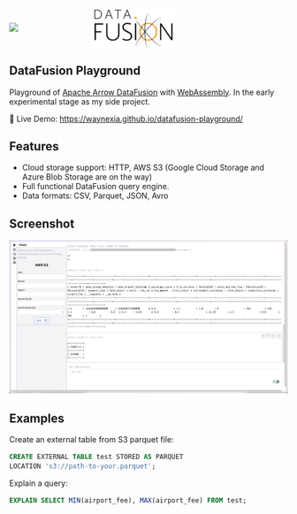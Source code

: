 <div style="display: inline-flex; align-items: center; justify-content: center; margin: 0 auto;">
    <img src="https://webassembly.org/css/webassembly.svg" width="150">
    <img src="https://raw.githubusercontent.com/apache/arrow-datafusion/master/docs/source/_static/images/DataFusion-Logo-Background-White.svg" width="150">
</div>

DataFusion Playground
---------------------

Playground of [Apache Arrow DataFusion](https://github.com/apache/arrow-datafusion) with [WebAssembly](https://webassembly.org). In the early experimental stage as my side project.

🌱 Live Demo: https://waynexia.github.io/datafusion-playground/

## Features

- Cloud storage support: HTTP, AWS S3 (Google Cloud Storage and Azure Blob Storage are on the way)
- Full functional DataFusion query engine.
- Data formats: CSV, Parquet, JSON, Avro

## Screenshot

![Screenshot](./src/assets/datafusion-playground-demo.png)

## Examples

Create an external table from S3 parquet file:

```sql
CREATE EXTERNAL TABLE test STORED AS PARQUET
LOCATION 's3://path-to-your.parquet';
```

Explain a query:

```sql
EXPLAIN SELECT MIN(airport_fee), MAX(airport_fee) FROM test;
```
